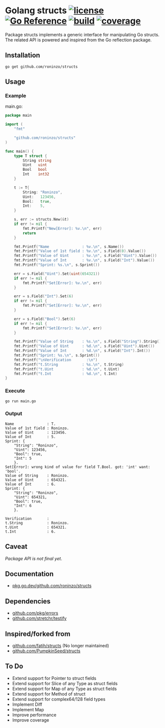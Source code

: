 Golang structs
[![license](https://img.shields.io/badge/license-MIT-green "The MIT License (MIT)")](LICENSE)
[![Go Reference](https://pkg.go.dev/badge/github.com/roninzo/structs.svg)](https://pkg.go.dev/github.com/roninzo/structs)
[![build](https://img.shields.io/badge/build-passing-green "Go build status")](structs.go)
[![coverage](https://img.shields.io/badge/coverage-78%25-yellowgreen?logo=codecov "Unit tests coverage")](structs_test.go) 
=======

Package structs implements a generic interface for manipulating Go structs.
The related API is powered and inspired from the Go reflection package.

## Installation

```
go get github.com/roninzo/structs
```

## Usage

### Example

main.go:
```go
package main

import (
	"fmt"

	"github.com/roninzo/structs"
)

func main() {
	type T struct {
		String string
		Uint   uint
		Bool   bool
		Int    int32
	}

	t := T{
		String: "Roninzo",
		Uint:   123456,
		Bool:   true,
		Int:    5,
	}

	s, err := structs.New(&t)
	if err != nil {
		fmt.Printf("New[Error]: %v.\n", err)
		return
	}

	fmt.Printf("Name               : %v.\n", s.Name())
	fmt.Printf("Value of 1st field : %v.\n", s.Field(0).Value())
	fmt.Printf("Value of Uint      : %v.\n", s.Field("Uint").Value())
	fmt.Printf("Value of Int       : %v.\n", s.Field("Int").Value())
	fmt.Printf("Sprint: %s.\n", s.Sprint())

	err = s.Field("Uint").Set(uint(654321))
	if err != nil {
		fmt.Printf("Set[Error]: %v.\n", err)
	}

	err = s.Field("Int").Set(6)
	if err != nil {
		fmt.Printf("Set[Error]: %v.\n", err)
	}

	err = s.Field("Bool").Set(6)
	if err != nil {
		fmt.Printf("Set[Error]: %v.\n", err)
	}

	fmt.Printf("Value of String    : %s.\n", s.Field("String").String()) // syntax for %s verb
	fmt.Printf("Value of Uint      : %d.\n", s.Field("Uint").Uint())     // syntax for %d verb
	fmt.Printf("Value of Int       : %d.\n", s.Field("Int").Int())       // syntax for %d verb
	fmt.Printf("Sprint: %s.\n", s.Sprint())
	fmt.Printf("\nVerification       :\n")
	fmt.Printf("t.String           : %s.\n", t.String)
	fmt.Printf("t.Uint             : %d.\n", t.Uint)
	fmt.Printf("t.Int              : %d.\n", t.Int)
}
```

### Execute

```bash
go run main.go
```

### Output

```
Name               : T.
Value of 1st field : Roninzo.
Value of Uint      : 123456.
Value of Int       : 5.
Sprint: {
	"String": "Roninzo",
	"Uint": 123456,
	"Bool": true,
	"Int": 5
	}.
Set[Error]: wrong kind of value for field T.Bool. got: 'int' want: 'bool'.
Value of String    : Roninzo.
Value of Uint      : 654321.
Value of Int       : 6.
Sprint: {
	"String": "Roninzo",
	"Uint": 654321,
	"Bool": true,
	"Int": 6
	}.

Verification       :
t.String           : Roninzo.
t.Uint             : 654321.
t.Int              : 6.
```

## Caveat

*Package API is not final yet*.


## Documentation

- [pkg.go.dev/github.com/roninzo/structs](https://pkg.go.dev/github.com/roninzo/structs)


<!-- 
## Coverage

### Unit Tests

```
ok  	github.com/roninzo/structs	0.336s	coverage: 78.7% of statements
```

### Benchmarks

```
BenchmarkContains-4           	  254612	      4168   ns/op	    1872 B/op	      35 allocs/op
BenchmarkCompareEqual-4       	 3544616	       337.5 ns/op	      32 B/op	       2 allocs/op
BenchmarkCompareNotEqual-4    	 3569827	       336.9 ns/op	      32 B/op	       2 allocs/op
BenchmarkIndex-4              	  331239	      3682   ns/op	    1872 B/op	      35 allocs/op
BenchmarkFieldNameByValue-4   	  296122	      3624   ns/op	    1872 B/op	      35 allocs/op
BenchmarkReplace-4            	  157482	      7606   ns/op	    1920 B/op	      25 allocs/op
BenchmarkMap-4                	 1000000	      1550   ns/op	     672 B/op	      15 allocs/op
PASS
coverage: 27.0% of statements
ok  	github.com/roninzo/structs	10.581s
```
 -->

## Dependencies

- [github.com/pkg/errors](https://github.com/pkg/errors)
- [github.com/stretchr/testify](https://github.com/stretchr/testify)


## Inspired/forked from

- [github.com/fatih/structs](https://github.com/fatih/structs) (No longer maintained)
- [github.com/PumpkinSeed/structs](https://github.com/PumpkinSeed/structs)
<!-- 
- https://go101.org/article/reflection.html
- https://github.com/zinuhe/golang-struct-interface
- https://github.com/jinzhu/copier
- [github.com/hvoecking/10772475](https://gist.github.com/hvoecking/10772475)
- [github.com/Ompluscator/dynamic-struct](https://github.com/Ompluscator/dynamic-struct)
- [github.com/r3labs/diff](https://github.com/r3labs/diff)
- [github.com/vdobler/ht/blob/populate](https://github.com/vdobler/ht/blob/master/populate/populate.go)
- [github.com/gookit/config](https://github.com/gookit/config)
- https://stackoverflow.com/questions/24348184/get-pointer-to-value-using-reflection
- https://github.com/jmhodges/copyfighter
- https://github.com/geraldywy/go-refcheck
 -->

## To Do
- Extend support for Pointer to struct fields  
- Extend support for Slice of any Type as struct fields  
- Extend support for Map of any Type as struct fields  
- Extend support for Method of struct  
- Extend support for complex64/128 field types
- Implement Diff 
- Implement Map
- Improve performance
- Improve coverage
